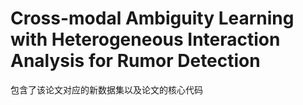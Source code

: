 # Cross-modal Ambiguity Learning with Heterogeneous Interaction Analysis for Rumor Detection
包含了该论文对应的新数据集以及论文的核心代码

